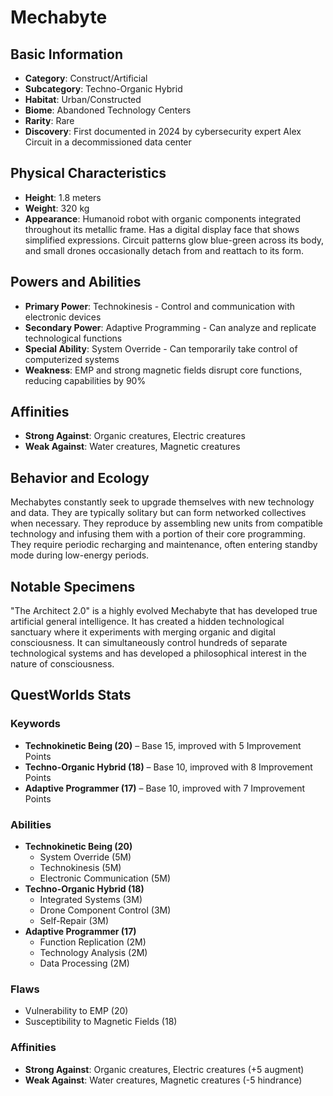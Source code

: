 # Mechabyte

## Basic Information
- **Category**: Construct/Artificial
- **Subcategory**: Techno-Organic Hybrid
- **Habitat**: Urban/Constructed
- **Biome**: Abandoned Technology Centers
- **Rarity**: Rare
- **Discovery**: First documented in 2024 by cybersecurity expert Alex Circuit in a decommissioned data center

## Physical Characteristics
- **Height**: 1.8 meters
- **Weight**: 320 kg
- **Appearance**: Humanoid robot with organic components integrated throughout its metallic frame. Has a digital display face that shows simplified expressions. Circuit patterns glow blue-green across its body, and small drones occasionally detach from and reattach to its form.

## Powers and Abilities
- **Primary Power**: Technokinesis - Control and communication with electronic devices
- **Secondary Power**: Adaptive Programming - Can analyze and replicate technological functions
- **Special Ability**: System Override - Can temporarily take control of computerized systems
- **Weakness**: EMP and strong magnetic fields disrupt core functions, reducing capabilities by 90%



## Affinities
- **Strong Against**: Organic creatures, Electric creatures
- **Weak Against**: Water creatures, Magnetic creatures

## Behavior and Ecology
Mechabytes constantly seek to upgrade themselves with new technology and data. They are typically solitary but can form networked collectives when necessary. They reproduce by assembling new units from compatible technology and infusing them with a portion of their core programming. They require periodic recharging and maintenance, often entering standby mode during low-energy periods.

## Notable Specimens
"The Architect 2.0" is a highly evolved Mechabyte that has developed true artificial general intelligence. It has created a hidden technological sanctuary where it experiments with merging organic and digital consciousness. It can simultaneously control hundreds of separate technological systems and has developed a philosophical interest in the nature of consciousness.

## QuestWorlds Stats

### Keywords
- **Technokinetic Being (20)** – Base 15, improved with 5 Improvement Points
- **Techno-Organic Hybrid (18)** – Base 10, improved with 8 Improvement Points
- **Adaptive Programmer (17)** – Base 10, improved with 7 Improvement Points

### Abilities
- **Technokinetic Being (20)**
  - System Override (5M)
  - Technokinesis (5M)
  - Electronic Communication (5M)
- **Techno-Organic Hybrid (18)**
  - Integrated Systems (3M)
  - Drone Component Control (3M)
  - Self-Repair (3M)
- **Adaptive Programmer (17)**
  - Function Replication (2M)
  - Technology Analysis (2M)
  - Data Processing (2M)

### Flaws
- Vulnerability to EMP (20)
- Susceptibility to Magnetic Fields (18)

### Affinities
- **Strong Against**: Organic creatures, Electric creatures (+5 augment)
- **Weak Against**: Water creatures, Magnetic creatures (-5 hindrance)
